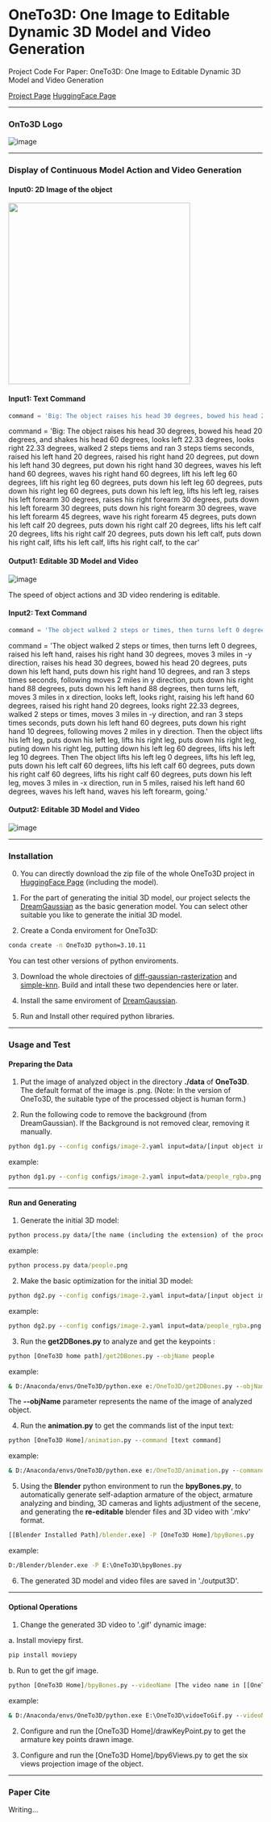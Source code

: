 # OneTo3D: One Image to Editable Dynamic 3D Model and Video Generation

Project Code For Paper: OneTo3D: One Image to Editable Dynamic 3D Model and Video Generation


[Project Page](https://lin-jinwei.github.io/projects/OneTo3D/OneTo3D.html)  [HuggingFace Page](https://huggingface.co/LinJinwei/OneTo3D)

---

### OnTo3D Logo
![image](https://github.com/lin-jinwei/OneTo3D/blob/main/data/logo/OneTo3D.png)

---
### Display of Continuous Model Action and Video Generation

#### Input0: 2D Image of the object

<img src="https://github.com/lin-jinwei/OneTo3D/blob/main/data/people.png" width = 360>

#### Input1: Text Command
```python
command = 'Big: The object raises his head 30 degrees, bowed his head 20 degrees, and shakes his head 60 degrees, looks left 22.33 degrees, looks right 22.33 degrees, walked 2 steps tiems and ran 3 steps tiems seconds, raised his left hand 20 degrees, raised his right hand 20 degrees, put down his left hand 30 degrees, put down his right hand 30 degrees, waves his left hand 60 degrees, waves his right hand 60 degrees, lift his left leg 60 degrees, lift his right leg 60 degrees, puts down his left leg 60 degrees, puts down his right leg 60 degrees, puts down his left leg, lifts his left leg, raises his left forearm 30 degrees, raises his right forearm 30 degrees, puts down his left forearm 30 degrees, puts down his right forearm 30 degrees, wave his left forearm 45 degrees, wave his right forearm 45 degrees, puts down his left calf 20 degrees, puts down his right calf 20 degrees, lifts his left calf 20 degrees, lifts his right calf 20 degrees, puts down his left calf, puts down his right calf, lifts his left calf, lifts his right calf, to the car'
```
command = 'Big: The object raises his head 30 degrees, bowed his head 20 degrees, and shakes his head 60 degrees, looks left 22.33 degrees, looks right 22.33 degrees, walked 2 steps tiems and ran 3 steps tiems seconds, raised his left hand 20 degrees, raised his right hand 20 degrees, put down his left hand 30 degrees, put down his right hand 30 degrees, waves his left hand 60 degrees, waves his right hand 60 degrees, lift his left leg 60 degrees, lift his right leg 60 degrees, puts down his left leg 60 degrees, puts down his right leg 60 degrees, puts down his left leg, lifts his left leg, raises his left forearm 30 degrees, raises his right forearm 30 degrees, puts down his left forearm 30 degrees, puts down his right forearm 30 degrees, wave his left forearm 45 degrees, wave his right forearm 45 degrees, puts down his left calf 20 degrees, puts down his right calf 20 degrees, lifts his left calf 20 degrees, lifts his right calf 20 degrees, puts down his left calf, puts down his right calf, lifts his left calf, lifts his right calf, to the car'

#### Output1: Editable 3D Model and Video
![image](https://github.com/lin-jinwei/OneTo3D/blob/main/output3D/gifs/0001-0396.gif)

The speed of object actions and 3D video rendering is editable.  

#### Input2: Text Command
```python
command = 'The object walked 2 steps or times, then turns left 0 degrees, raised his left hand, raises his right hand 30 degrees, moves 3 miles in -y direction, raises his head 30 degrees, bowed his head 20 degrees, puts down his left hand, puts down his right hand 10 degrees, and ran 3 steps times seconds, following moves 2 miles in y direction, puts down his right hand 88 degrees, puts down his left hand 88 degrees, then turns left, moves 3 miles in x direction, looks left, looks right, raising his left hand 60 degrees, raised his right hand 20 degrees, looks right 22.33 degrees, walked 2 steps or times, moves 3 miles in -y direction, and ran 3 steps times seconds, puts down his left hand 60 degrees, puts down his right hand 10 degrees, following moves 2 miles in y direction. Then the object lifts his left leg, puts down his left leg, lifts his right leg, puts down his right leg, puting down his right leg, putting down his left leg 60 degrees, lifts his left leg 10 degrees. Then The object lifts his left leg 0 degrees, lifts his left leg, puts down his left calf 60 degrees, lifts his left calf 60 degrees, puts down his right calf 60 degrees, lifts his right calf 60 degrees, puts down his left leg, moves 3 miles in -x direction, run in 5 miles, raised his left hand 60 degrees, waves his left hand, waves his left forearm, going.'
```
command = 'The object walked 2 steps or times, then turns left 0 degrees, raised his left hand, raises his right hand 30 degrees, moves 3 miles in -y direction, raises his head 30 degrees, bowed his head 20 degrees, puts down his left hand, puts down his right hand 10 degrees, and ran 3 steps times seconds, following moves 2 miles in y direction, puts down his right hand 88 degrees, puts down his left hand 88 degrees, then turns left, moves 3 miles in x direction, looks left, looks right, raising his left hand 60 degrees, raised his right hand 20 degrees, looks right 22.33 degrees, walked 2 steps or times, moves 3 miles in -y direction, and ran 3 steps times seconds, puts down his left hand 60 degrees, puts down his right hand 10 degrees, following moves 2 miles in y direction. Then the object lifts his left leg, puts down his left leg, lifts his right leg, puts down his right leg, puting down his right leg, putting down his left leg 60 degrees, lifts his left leg 10 degrees. Then The object lifts his left leg 0 degrees, lifts his left leg, puts down his left calf 60 degrees, lifts his left calf 60 degrees, puts down his right calf 60 degrees, lifts his right calf 60 degrees, puts down his left leg, moves 3 miles in -x direction, run in 5 miles, raised his left hand 60 degrees, waves his left hand, waves his left forearm, going.'

#### Output2: Editable 3D Model and Video

![image](https://github.com/lin-jinwei/OneTo3D/blob/main/output3D/gifs/v25.gif)

---
### Installation

0. You can directly download the zip file of the whole OneTo3D project in [HuggingFace Page](https://huggingface.co/LinJinwei/OneTo3D) (including the model).

1. For the part of generating the initial 3D model, our project selects the [DreamGaussian](https://github.com/dreamgaussian/dreamgaussian) as the basic generation model. You can select other suitable you like to generate the initial 3D model.

2. Create a Conda enviroment for OneTo3D:

```cmd
conda create -n OneTo3D python=3.10.11
```

You can test other versions of python enviroments.

3. Download the whole directoies of [diff-gaussian-rasterization](https://github.com/graphdeco-inria/diff-gaussian-rasterization) and [simple-knn](https://github.com/graphdeco-inria/gaussian-splatting/blob/main/submodules/simple-knn). Build and intall these two dependencies here or later. 

4. Install the same enviroment of [DreamGaussian](https://github.com/dreamgaussian/dreamgaussian).

5. Run and Install other required python libraries.

---

### Usage and Test

#### Preparing the Data

1. Put the image of analyzed object in the directory **./data** of **OneTo3D**. The default format of the image is .png.
(Note: In the version of OneTo3D, the suitable type of the processed object is human form.)

3. Run the following code to remove the background (from DreamGaussian). If the Background is not removed clear, removing it manually.

```cmd
python dg1.py --config configs/image-2.yaml input=data/[input object image path] save_path=data/[output object model path] 
```
example:
```cmd
python dg1.py --config configs/image-2.yaml input=data/people_rgba.png save_path=data/people_rgba/people_rgba.png
```

---

#### Run and Generating
1. Generate the initial 3D model:

```cmd
python process.py data/[the name (including the extension) of the processed image]
```
example:
```cmd
python process.py data/people.png
```

2. Make the basic optimization for the initial 3D model:
```cmd
python dg2.py --config configs/image-2.yaml input=data/[input object image path] save_path=data/[output object model path] 
```
example:
```cmd
python dg2.py --config configs/image-2.yaml input=data/people_rgba.png save_path=data/people_rgba/people_rgba.png
```

3. Run the **get2DBones.py** to analyze and get the keypoints :
```cmd
python [OneTo3D home path]/get2DBones.py --objName people
```
example:
```cmd
& D:/Anaconda/envs/OneTo3D/python.exe e:/OneTo3D/get2DBones.py --objName people
```
The **--objName** parameter represents the name of the image of analyzed object.

4. Run the **animation.py** to get the commands list of the input text:
```cmd
python [OneTo3D Home]/animation.py --command [text command]
```
example:
```cmd
& D:/Anaconda/envs/OneTo3D/python.exe e:/OneTo3D/animation.py --command 'The object moves 2 miles in x direction.'
```

5. Using the **Blender** python environment to run the **bpyBones.py**, to automatically generate self-adaption armature of the object, armature analyzing and binding, 3D cameras and lights adjustment of the secene, and generating the **re-editable** blender files and 3D video with '.mkv' format.   

```cmd
[[Blender Installed Path]/blender.exe] -P [OneTo3D Home]/bpyBones.py
```
example:
```cmd
D:/Blender/blender.exe -P E:\OneTo3D\bpyBones.py
```
6. The generated 3D model and video files are saved in './output3D'.

---

#### Optional Operations
1. Change the generated 3D video to '.gif' dynamic image:
   
a. Install moviepy first.

```cmd
pip install moviepy
```

b. Run to get the gif image.

```cmd
python [OneTo3D Home]/bpyBones.py --videoName [The video name in [[OneTo3D Home]/output3D./3Dvideo]]
```
example:
```cmd
& D:/Anaconda/envs/OneTo3D/python.exe E:\OneTo3D\vidoeToGif.py --videoName '0001-0396.mkv'
```

2. Configure and run the [OneTo3D Home]/drawKeyPoint.py to get the armature key points drawn image.

3. Configure and run the [OneTo3D Home]/bpy6Views.py to get the six views projection image of the object.

---

### Paper Cite
Writing...





